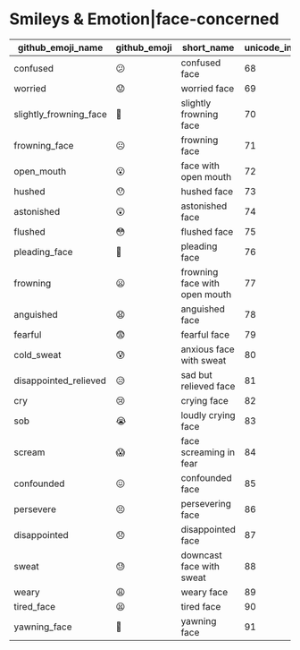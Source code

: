 # Smileys & Emotion|face-concerned

|github_emoji_name|github_emoji|short_name|unicode_index|
|---|---|---|---|
|confused|:confused:|confused face|68|
|worried|:worried:|worried face|69|
|slightly_frowning_face|:slightly_frowning_face:|slightly frowning face|70|
|frowning_face|:frowning_face:|frowning face|71|
|open_mouth|:open_mouth:|face with open mouth|72|
|hushed|:hushed:|hushed face|73|
|astonished|:astonished:|astonished face|74|
|flushed|:flushed:|flushed face|75|
|pleading_face|:pleading_face:|pleading face|76|
|frowning|:frowning:|frowning face with open mouth|77|
|anguished|:anguished:|anguished face|78|
|fearful|:fearful:|fearful face|79|
|cold_sweat|:cold_sweat:|anxious face with sweat|80|
|disappointed_relieved|:disappointed_relieved:|sad but relieved face|81|
|cry|:cry:|crying face|82|
|sob|:sob:|loudly crying face|83|
|scream|:scream:|face screaming in fear|84|
|confounded|:confounded:|confounded face|85|
|persevere|:persevere:|persevering face|86|
|disappointed|:disappointed:|disappointed face|87|
|sweat|:sweat:|downcast face with sweat|88|
|weary|:weary:|weary face|89|
|tired_face|:tired_face:|tired face|90|
|yawning_face|:yawning_face:|yawning face|91|

